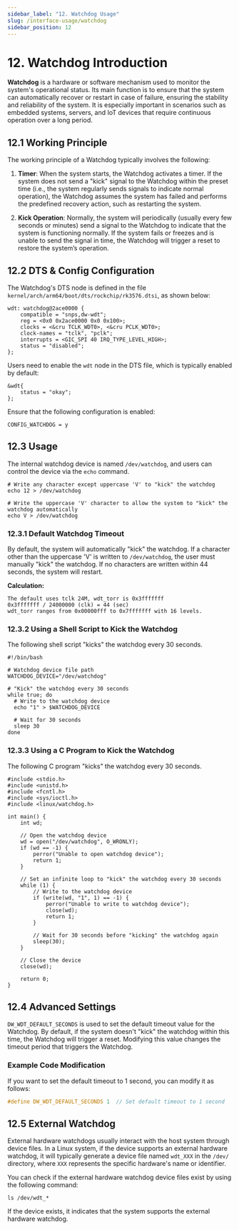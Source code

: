 ```yaml
---
sidebar_label: "12. Watchdog Usage"
slug: /interface-usage/watchdog
sidebar_position: 12
---
```


# 12. Watchdog Introduction

**Watchdog** is a hardware or software mechanism used to monitor the system's operational status. Its main function is to ensure that the system can automatically recover or restart in case of failure, ensuring the stability and reliability of the system. It is especially important in scenarios such as embedded systems, servers, and IoT devices that require continuous operation over a long period.

## 12.1 Working Principle

The working principle of a Watchdog typically involves the following:

1. **Timer**: When the system starts, the Watchdog activates a timer. If the system does not send a "kick" signal to the Watchdog within the preset time (i.e., the system regularly sends signals to indicate normal operation), the Watchdog assumes the system has failed and performs the predefined recovery action, such as restarting the system.

2. **Kick Operation**: Normally, the system will periodically (usually every few seconds or minutes) send a signal to the Watchdog to indicate that the system is functioning normally. If the system fails or freezes and is unable to send the signal in time, the Watchdog will trigger a reset to restore the system’s operation.

## 12.2 DTS & Config Configuration

The Watchdog's DTS node is defined in the file `kernel/arch/arm64/boot/dts/rockchip/rk3576.dtsi`, as shown below:

```
wdt: watchdog@2ace0000 {
    compatible = "snps,dw-wdt";
    reg = <0x0 0x2ace0000 0x0 0x100>;
    clocks = <&cru TCLK_WDT0>, <&cru PCLK_WDT0>;
    clock-names = "tclk", "pclk";
    interrupts = <GIC_SPI 40 IRQ_TYPE_LEVEL_HIGH>;
    status = "disabled";
};
```

Users need to enable the `wdt` node in the DTS file, which is typically enabled by default:

```
&wdt{
    status = "okay";
};
```

Ensure that the following configuration is enabled:

```
CONFIG_WATCHDOG = y
```

## 12.3 Usage

The internal watchdog device is named `/dev/watchdog`, and users can control the device via the `echo` command.

```
# Write any character except uppercase 'V' to "kick" the watchdog
echo 12 > /dev/watchdog

# Write the uppercase 'V' character to allow the system to "kick" the watchdog automatically
echo V > /dev/watchdog
```

### 12.3.1 Default Watchdog Timeout

By default, the system will automatically "kick" the watchdog. If a character other than the uppercase 'V' is written to `/dev/watchdog`, the user must manually "kick" the watchdog. If no characters are written within 44 seconds, the system will restart.

**Calculation:**

```
The default uses tclk 24M, wdt_torr is 0x3fffffff
0x3fffffff / 24000000 (clk) = 44 (sec)
wdt_torr ranges from 0x00000fff to 0x7fffffff with 16 levels.
```

### 12.3.2 Using a Shell Script to Kick the Watchdog

The following shell script "kicks" the watchdog every 30 seconds.

```
#!/bin/bash

# Watchdog device file path
WATCHDOG_DEVICE="/dev/watchdog"

# "Kick" the watchdog every 30 seconds
while true; do
  # Write to the watchdog device
  echo "1" > $WATCHDOG_DEVICE
  
  # Wait for 30 seconds
  sleep 30
done
```

### 12.3.3 Using a C Program to Kick the Watchdog

The following C program "kicks" the watchdog every 30 seconds.

```
#include <stdio.h>
#include <unistd.h>
#include <fcntl.h>
#include <sys/ioctl.h>
#include <linux/watchdog.h>

int main() {
    int wd;
    
    // Open the watchdog device
    wd = open("/dev/watchdog", O_WRONLY);
    if (wd == -1) {
        perror("Unable to open watchdog device");
        return 1;
    }

    // Set an infinite loop to "kick" the watchdog every 30 seconds
    while (1) {
        // Write to the watchdog device
        if (write(wd, "1", 1) == -1) {
            perror("Unable to write to watchdog device");
            close(wd);
            return 1;
        }

        // Wait for 30 seconds before "kicking" the watchdog again
        sleep(30);
    }

    // Close the device
    close(wd);

    return 0;
}
```

## 12.4 Advanced Settings

`DW_WDT_DEFAULT_SECONDS` is used to set the default timeout value for the Watchdog. By default, if the system doesn't "kick" the watchdog within this time, the Watchdog will trigger a reset. Modifying this value changes the timeout period that triggers the Watchdog.

### Example Code Modification

If you want to set the default timeout to 1 second, you can modify it as follows:

```c
#define DW_WDT_DEFAULT_SECONDS 1  // Set default timeout to 1 second
```

## 12.5 External Watchdog

External hardware watchdogs usually interact with the host system through device files. In a Linux system, if the device supports an external hardware watchdog, it will typically generate a device file named `wdt_XXX` in the `/dev/` directory, where `XXX` represents the specific hardware's name or identifier.

You can check if the external hardware watchdog device files exist by using the following command:

```
ls /dev/wdt_*
```

If the device exists, it indicates that the system supports the external hardware watchdog.
